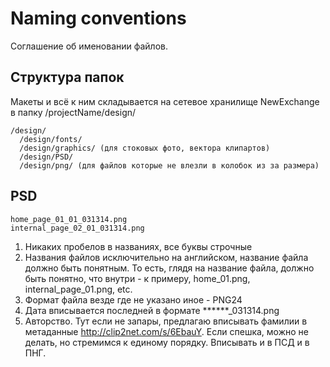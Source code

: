# Naming conventions
Соглашение об именовании файлов.

## Структура папок
Макеты и всё к ним складывается на сетевое хранилище NewExchange в папку /projectName/design/
```
/design/
  /design/fonts/
  /design/graphics/ (для стоковых фото, вектора клипартов)
  /design/PSD/
  /design/png/ (для файлов которые не влезли в колобок из за размера)
```

## PSD
```
home_page_01_01_031314.png
internal_page_02_01_031314.png
```
1. Никаких пробелов в названиях, все буквы строчные 
2. Названия файлов исключительно на английском, название файла должно быть понятным. То есть, глядя на название файла, должно быть понятно, что внутри - к примеру, home_01.png, internal_page_01.png, etc. 
3. Формат файла везде где не указано иное - PNG24 
4. Дата вписывается последней в формате ******_031314.png
5. Авторство. Тут если не запары, предлагаю вписывать фамилии в метаданные http://clip2net.com/s/6EbauY. Если спешка, можно не делать, но стремимся к единому порядку. Вписывать и в ПСД и в ПНГ.
